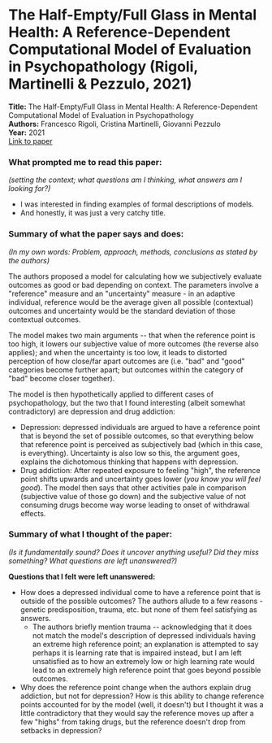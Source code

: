# The Half-Empty/Full Glass in Mental Health: A Reference-Dependent Computational Model of Evaluation in Psychopathology  (Rigoli, Martinelli & Pezzulo, 2021)

**Title:** The Half-Empty/Full Glass in Mental Health: A Reference-Dependent Computational Model of Evaluation in Psychopathology  
**Authors:** Francesco Rigoli, Cristina Martinelli, Giovanni Pezzulo  
**Year:** 2021  
[Link to paper](https://journals.sagepub.com/doi/10.1177/2167702621998344)

### What prompted me to read this paper:
*(setting the context; what questions am I thinking, what answers am I looking for?)*
- I was interested in finding examples of formal descriptions of models.
- And honestly, it was just a very catchy title.

### Summary of what the paper says and does:
*(In my own words: Problem, approach, methods, conclusions as stated by the authors)*

The authors proposed a model for calculating how we subjectively evaluate outcomes as good or bad depending on context. The parameters involve a "reference" measure and an "uncertainty" measure - in an adaptive individual, reference would be the average given all possible (contextual) outcomes and uncertainty would be the standard deviation of those contextual outcomes.

The model makes two main arguments -- that when the reference point is too high, it lowers our subjective value of more outcomes (the reverse also applies); and when the uncertainty is too low, it leads to distorted perception of how close/far apart outcomes are (i.e. "bad" and "good" categories become further apart; but outcomes within the category of "bad" become closer together).

The model is then hypothetically applied to different cases of psychopathology, but the two that I found interesting (albeit somewhat contradictory) are depression and drug addiction:  
- Depression: depressed individuals are argued to have a reference point that is beyond the set of possible outcomes, so that everything below that reference point is perceived as subjectively bad (which in this case, is everything). Uncertainty is also low so this, the argument goes, explains the dichotomous thinking that happens with depression.  
- Drug addiction: After repeated exposure to feeling "high", the reference point shifts upwards and uncertainty goes lower (_you know you will feel good_). The model then says that other activities pale in comparison (subjective value of those go down) and the subjective value of not consuming drugs become way worse leading to onset of withdrawal effects.

### Summary of what I thought of the paper:
*(Is it fundamentally sound? Does it uncover anything useful? Did they miss something? What questions are left unanswered?)*

**Questions that I felt were left unanswered:**
- How does a depressed individual come to have a reference point that is outside of the possible outcomes? The authors allude to a few reasons - genetic predisposition, trauma, etc. but none of them feel satisfying as answers.
    - The authors briefly mention trauma -- acknowledging that it does not match the model's description of depressed individuals having an extreme high reference point; an explanation is attempted to say perhaps it is learning rate that is impaired instead, but I am left unsatisfied as to how an extremely low or high learning rate would lead to an extremely high reference point that goes beyond possible outcomes.
- Why does the reference point change when the authors explain drug addiction, but not for depression? How is this ability to change reference points accounted for by the model (well, it doesn't) but I thought it was a little contradictory that they would say the reference moves up after a few "highs" from taking drugs, but the reference doesn't drop from setbacks in depression?

